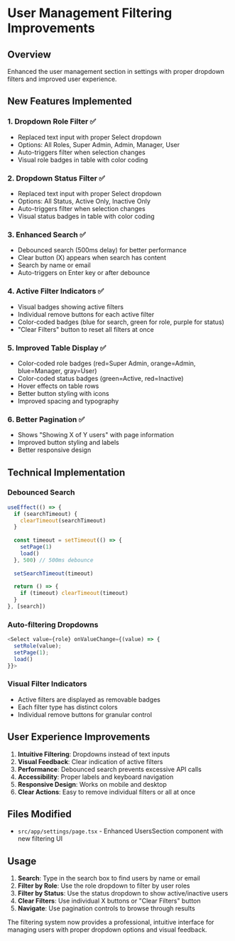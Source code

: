 # User Management Filtering Improvements

## Overview
Enhanced the user management section in settings with proper dropdown filters and improved user experience.

## New Features Implemented

### 1. **Dropdown Role Filter** ✅
- Replaced text input with proper Select dropdown
- Options: All Roles, Super Admin, Admin, Manager, User
- Auto-triggers filter when selection changes
- Visual role badges in table with color coding

### 2. **Dropdown Status Filter** ✅
- Replaced text input with proper Select dropdown  
- Options: All Status, Active Only, Inactive Only
- Auto-triggers filter when selection changes
- Visual status badges in table with color coding

### 3. **Enhanced Search** ✅
- Debounced search (500ms delay) for better performance
- Clear button (X) appears when search has content
- Search by name or email
- Auto-triggers on Enter key or after debounce

### 4. **Active Filter Indicators** ✅
- Visual badges showing active filters
- Individual remove buttons for each active filter
- Color-coded badges (blue for search, green for role, purple for status)
- "Clear Filters" button to reset all filters at once

### 5. **Improved Table Display** ✅
- Color-coded role badges (red=Super Admin, orange=Admin, blue=Manager, gray=User)
- Color-coded status badges (green=Active, red=Inactive)
- Hover effects on table rows
- Better button styling with icons
- Improved spacing and typography

### 6. **Better Pagination** ✅
- Shows "Showing X of Y users" with page information
- Improved button styling and labels
- Better responsive design

## Technical Implementation

### Debounced Search
```javascript
useEffect(() => {
  if (searchTimeout) {
    clearTimeout(searchTimeout)
  }
  
  const timeout = setTimeout(() => {
    setPage(1)
    load()
  }, 500) // 500ms debounce
  
  setSearchTimeout(timeout)
  
  return () => {
    if (timeout) clearTimeout(timeout)
  }
}, [search])
```

### Auto-filtering Dropdowns
```javascript
<Select value={role} onValueChange={(value) => { 
  setRole(value); 
  setPage(1); 
  load() 
}}>
```

### Visual Filter Indicators
- Active filters are displayed as removable badges
- Each filter type has distinct colors
- Individual remove buttons for granular control

## User Experience Improvements

1. **Intuitive Filtering**: Dropdowns instead of text inputs
2. **Visual Feedback**: Clear indication of active filters
3. **Performance**: Debounced search prevents excessive API calls
4. **Accessibility**: Proper labels and keyboard navigation
5. **Responsive Design**: Works on mobile and desktop
6. **Clear Actions**: Easy to remove individual filters or all at once

## Files Modified
- `src/app/settings/page.tsx` - Enhanced UsersSection component with new filtering UI

## Usage
1. **Search**: Type in the search box to find users by name or email
2. **Filter by Role**: Use the role dropdown to filter by user roles
3. **Filter by Status**: Use the status dropdown to show active/inactive users
4. **Clear Filters**: Use individual X buttons or "Clear Filters" button
5. **Navigate**: Use pagination controls to browse through results

The filtering system now provides a professional, intuitive interface for managing users with proper dropdown options and visual feedback.

